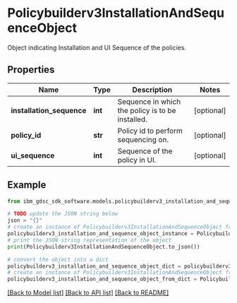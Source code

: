 # Policybuilderv3InstallationAndSequenceObject

Object indicating Installation and UI Sequence of the policies.

## Properties

Name | Type | Description | Notes
------------ | ------------- | ------------- | -------------
**installation_sequence** | **int** | Sequence in which the policy is to be installed. | [optional] 
**policy_id** | **str** | Policy id to perform sequencing on. | [optional] 
**ui_sequence** | **int** | Sequence of the policy in UI. | [optional] 

## Example

```python
from ibm_gdsc_sdk_software.models.policybuilderv3_installation_and_sequence_object import Policybuilderv3InstallationAndSequenceObject

# TODO update the JSON string below
json = "{}"
# create an instance of Policybuilderv3InstallationAndSequenceObject from a JSON string
policybuilderv3_installation_and_sequence_object_instance = Policybuilderv3InstallationAndSequenceObject.from_json(json)
# print the JSON string representation of the object
print(Policybuilderv3InstallationAndSequenceObject.to_json())

# convert the object into a dict
policybuilderv3_installation_and_sequence_object_dict = policybuilderv3_installation_and_sequence_object_instance.to_dict()
# create an instance of Policybuilderv3InstallationAndSequenceObject from a dict
policybuilderv3_installation_and_sequence_object_from_dict = Policybuilderv3InstallationAndSequenceObject.from_dict(policybuilderv3_installation_and_sequence_object_dict)
```
[[Back to Model list]](../README.md#documentation-for-models) [[Back to API list]](../README.md#documentation-for-api-endpoints) [[Back to README]](../README.md)


